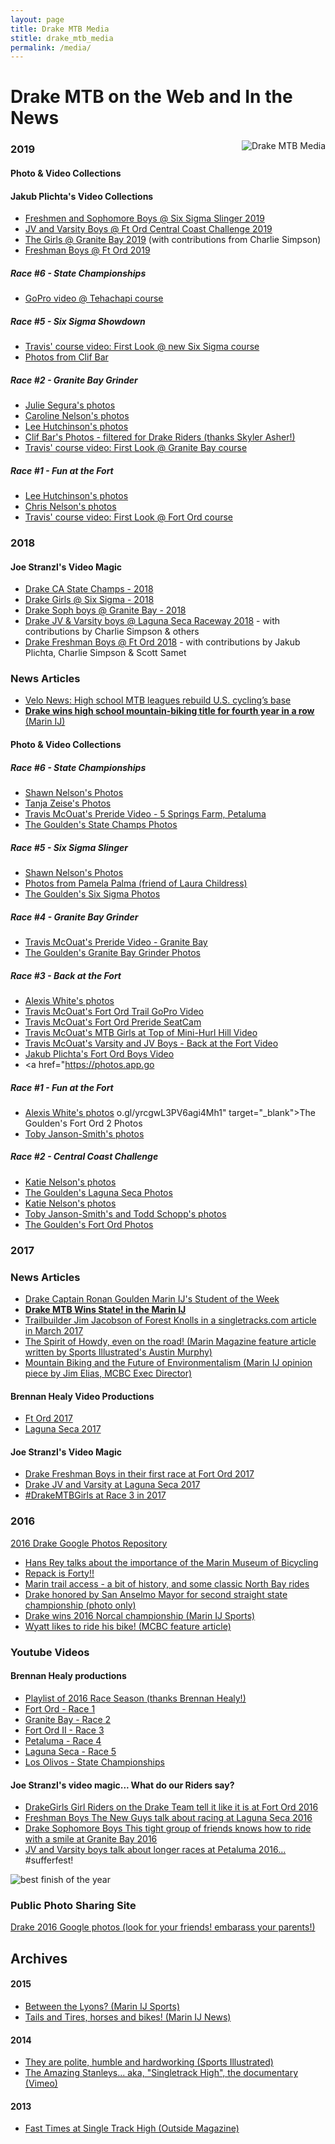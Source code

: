 ```yaml
---
layout: page
title: Drake MTB Media
stitle: drake_mtb_media
permalink: /media/
---
```


# Drake MTB on the Web and In the News

<img src="{{site.baseurl}}/images/media.jpg" align="right" alt="Drake MTB Media" style="margin: 0 0 10px 10px;">

### 2019

#### Photo & Video Collections

#### Jakub Plichta's Video Collections
 * <a href="https://youtu.be/pMWqitc5axc" target="_blank">Freshmen and Sophomore Boys @ Six Sigma Slinger 2019</a>
 * <a href="https://youtu.be/OJ7civbFdL0" target="_blank">JV and Varsity Boys @ Ft Ord Central Coast Challenge 2019</a>
 * <a href="https://www.youtube.com/watch?v=yDk-6mqLTFw" target="_blank">The Girls @ Granite Bay 2019</a> (with contributions from Charlie Simpson)
 * <a href="https://youtu.be/C633Dcf9W5Y" target="_blank">Freshman Boys @ Ft Ord 2019</a>

##### Race #6 - State Championships
* <a href="https://www.youtube.com/watch?v=v6Zmzol7gFc" target="_blank">GoPro video @ Tehachapi course</a>

##### Race #5 - Six Sigma Showdown
* <a href="https://youtu.be/8S1Hgm4k3Q0" target="_blank">Travis' course video: First Look @ new Six Sigma course</a>
* <a href="https://www.klcfotos.com/clifbar/mtb/sixsigma" target="_blank">Photos from Clif Bar</a>

##### Race #2 - Granite Bay Grinder
* <a href="https://www.dropbox.com/sh/juef20dh8y3qgox/AABuKGov2QOASkWZBAjT-_Dsa?dl=0" target="_blank">Julie Segura's photos</a>
* <a href="https://www.dropbox.com/sh/gzmwrf5y295y4d6/AABLkGkaWM-Rd1mbyxTUUWfAa?dl=0" target="_blank">Caroline Nelson's photos</a>
* <a href="https://www.dropbox.com/sh/msmgkny4qh4q9rn/AABbe-RW-bbIxgS5UKUk-tPxa?dl=0" target="_blank">Lee Hutchinson's photos</a>
* <a href="https://www.dropbox.com/sh/e0fe52m322t1wzf/AAA0_yBYE64EtE8sXpsxi2dWa?dl=0" target="_blank">Clif Bar's Photos - filtered for Drake Riders (thanks Skyler Asher!)</a>
* <a href="https://youtu.be/4cbIy9Zl_ow" target="_blank">Travis' course video: First Look @ Granite Bay course</a>

##### Race #1 - Fun at the Fort
* <a href="https://www.dropbox.com/sh/yuh97dhj3ljxbk5/AAB05mKtvMWDI7Z4mFarKklna?dl=0" target="_blank">Lee Hutchinson's photos</a>
* <a href="https://photos.app.goo.gl/fQX4jZEcZvtrQUxA7" target="_blank">Chris Nelson's photos</a>
* <a href="https://youtu.be/jKCPQ46BDpE" target="_blank">Travis' course video: First Look @ Fort Ord course</a>

### 2018

#### Joe Stranzl's Video Magic
 * <a href="https://www.youtube.com/watch?v=TjM6cxWyt3E" target="_blank">Drake CA State Champs - 2018</a>
 * <a href="https://www.youtube.com/watch?v=OUsakC64100" target="_blank">Drake Girls @ Six Sigma - 2018</a>
 * <a href="https://www.youtube.com/watch?v=os0f6S0e5yw" target="_blank">Drake Soph boys @ Granite Bay - 2018</a>
 * <a href="https://www.youtube.com/watch?v=yY7FlzVAQFg&t=325s" target="_blank">Drake JV & Varsity boys @ Laguna Seca Raceway 2018</a> - with contributions by Charlie Simpson & others
 * <a href="https://www.youtube.com/watch?v=gqAgymmV_Eg&t=53s" target="_blank">Drake Freshman Boys @ Ft Ord 2018</a> - with contributions by Jakub Plichta, Charlie Simpson & Scott Samet

### News Articles
* <a href="https://www.velonews.com/2018/08/from-the-mag/high-school-mtb-leagues-rebuild-u-s-cyclings-base_477418" target="_blank">Velo News: High school MTB leagues rebuild U.S. cycling’s base</a>
* <a href="http://www.marinij.com/sports/20180520/drake-wins-high-school-mountain-biking-title-for-fourth-year-in-a-row" target="_blank"><strong>Drake wins high school mountain-biking title for fourth year in a row</strong> (Marin IJ)</a>

#### Photo & Video Collections

##### Race #6 - State Championships
* <a href="https://www.amazon.com/photos/share/sGequTeboTHZ6zBiiaejqFG089lTrweHQXqp6qJS5kf" target="_blank">Shawn Nelson's Photos</a>
* <a href="https://photos.google.com/share/AF1QipMoEVMzoFs5ME6ERPpt1CzZLVEwZunkKUhVser-jznK53cTR7FHz3eIaQsb_1AKng" target="_blank">Tanja Zeise's Photos</a>
* <a href="https://youtu.be/4EpyHFTNeXA" target="_blank">Travis McOuat's Preride Video - 5 Springs Farm, Petaluma</a>
* <a href="https://photos.app.goo.gl/Yel0dVqCcjWqN1Db2" target="_blank">The Goulden's State Champs Photos</a>

##### Race #5 - Six Sigma Slinger
* <a href="https://www.amazon.com/photos/groups/share/laht4u9TSfqkxXKnTTJ0iw.lVrBaWqb4rjF4kuFoouL-s" target="_blank">Shawn Nelson's Photos</a>
* <a href="https://pamelapalma.smugmug.com/Sports/Nor-Cal-League-at-Six-Sigma-Ranch" target="_blank">Photos from Pamela Palma (friend of Laura Childress)</a>
* <a href="https://photos.app.goo.gl/7t8sXd1dFKPiqQpr2" target="_blank">The Goulden's Six Sigma Photos</a>

##### Race #4 - Granite Bay Grinder
* <a href="https://youtu.be/D607c3S0tSs" target="_blank">Travis McOuat's Preride Video - Granite Bay</a>
* <a href="https://photos.app.goo.gl/J9sCTN9Uz68RRPOr2" target="_blank">The Goulden's Granite Bay Grinder Photos</a>

##### Race #3 - Back at the Fort
* <a href="https://photos.app.goo.gl/ieRkrX698iIS5els2" target="_blank">Alexis White's photos</a>
* <a href="https://youtu.be/B20DoRskrvw" target="_blank">Travis McOuat's Fort Ord Trail GoPro Video</a>
* <a href="https://youtu.be/jMuDC23LO4U" target="_blank">Travis McOuat's Fort Ord Preride SeatCam</a>
* <a href="https://youtu.be/O4xrmu54pSU" target="_blank">Travis McOuat's MTB Girls at Top of Mini-Hurl Hill Video</a>
* <a href="https://youtu.be/QfsC2jxuMpc" target="_blank">Travis McOuat's Varsity and JV Boys - Back at the Fort Video</a>
* <a href="https://youtu.be/fYB4NwlOSAw" target="_blank">Jakub Plichta's Fort Ord Boys Video</a>
* <a href="https://photos.app.go
##### Race #1 - Fun at the Fort
* <a href="https://photos.app.goo.gl/F6yg0l6K3AhReYPA2" target="_blank">Alexis White's photos</a>
o.gl/yrcgwL3PV6agi4Mh1" target="_blank">The Goulden's Fort Ord 2 Photos</a>
* <a href="https://photos.app.goo.gl/YGQu8a61o3FPh4Ne2" target="_blank">Toby Janson-Smith's photos</a>

##### Race #2 - Central Coast Challenge
* <a href="https://www.amazon.com/photos/share/ISp3SKjiNN8W63UYhNOSKPmvqkb9zoQIKg16LKYfICZ" target="_blank">Katie Nelson's photos</a>
* <a href="https://photos.app.goo.gl/7hg9tmneaan9Vyqb7" target="_blank">The Goulden's Laguna Seca Photos</a>
* <a href="https://www.amazon.com/photos/share/cLI5xfK4XsamjbU5DSAbqedcflZslFCAaXvJqxQ7y6z" target="_blank">Katie Nelson's photos</a>
* <a href="https://photos.app.goo.gl/cRVCY8WokisYJ2VD2" target="_blank">Toby Janson-Smith's and Todd Schopp's photos</a>
* <a href="https://photos.app.goo.gl/5qqvsJU03SNSlqi83" target="_blank">The Goulden's Fort Ord Photos</a>


### 2017

### News Articles
* [Drake Captain Ronan Goulden Marin IJ's Student of the Week](http://www.marinij.com/article/NO/20171029/FEATURES/171029793)
* [<b>Drake MTB Wins State! in the Marin IJ</b>](http://www.marinij.com/sports/20170515/mountain-biking-drake-repeats-as-state-champion-tam-runner-up-san-marin-second-in-division-ii)
* [Trailbuilder Jim Jacobson of Forest Knolls in a singletracks.com article in March 2017](https://www.singletracks.com/blog/mtb-trails/marins-trail-king-profile-of-a-trail-builder)
* [The Spirit of Howdy, even on the road! (Marin Magazine feature article written by Sports Illustrated's Austin Murphy)](http://www.marinmagazine.com/March-2017/Sharing-the-Road/)
* [Mountain Biking and the Future of Environmentalism (Marin IJ opinion piece by Jim Elias, MCBC Exec Director)](http://www.marinij.com/opinion/20170218/marin-voice-bike-access-to-trails-and-environmental-sustainability)

#### Brennan Healy Video Productions
* [Ft Ord 2017](https://www.youtube.com/watch?v=ubgbmzYe9YA)
* [Laguna Seca 2017](https://www.youtube.com/watch?v=pqR9wSEq9Ho)

#### Joe Stranzl's Video Magic
 * [Drake Freshman Boys in their first race at Fort Ord 2017](https://www.youtube.com/watch?v=nvABfshenuo)
 * [Drake JV and Varsity at Laguna Seca 2017](https://www.youtube.com/watch?v=L-r5J5Dfc_Y)
 * [#DrakeMTBGirls at Race 3 in 2017](hthttps://www.youtube.com/watch?v=0N8iXa_M5oE)


### 2016

[2016 Drake Google Photos Repository](https://goo.gl/photos/YpAmTJrjciYyz6YK7)

* [Hans Rey talks about the importance of the Marin Museum of Bicycling](http://www.pinkbike.com/news/hans-rey-mountain-bike-hall-of-fame-matters-2016.html)
* [Repack is Forty!!](http://www.bikebiz.com/news/read/repack-is-forty-on-friday/020215)
* [Marin trail access - a bit of history, and some classic North Bay rides](http://www.sonomanews.com/lifestyle/6117603-181/classic-north-bay-mountain-biking?artslide=0)
* [Drake honored by San Anselmo Mayor for second straight state championship (photo only)]({{site.baseurl}}/images/townhall_2016.jpg)
* [Drake wins 2016 Norcal championship (Marin IJ Sports)](http://www.marinij.com/sports/20160508/marin-briefs-drake-claims-norcal-mountain-biking-championship)
* [Wyatt likes to ride his bike! (MCBC feature article)](http://www.marinbike.org/news/offroad/wyatt-miceli-i-like-to-ride-my-bicycle-2016/)

### Youtube Videos

#### Brennan Healy productions
* [Playlist of 2016 Race Season (thanks Brennan Healy!)](https://www.youtube.com/playlist?list=PL0iTUF9DuZ1x_c4RF76xzyjkk74hDrDP8)
* [Fort Ord - Race 1](https://www.youtube.com/watch?v=f01G-DY5t8U)
* [Granite Bay - Race 2](https://www.youtube.com/watch?v=44Ppm4UQnOg)
* [Fort Ord II - Race 3](https://www.youtube.com/watch?v=R5JKbUAZUbI)
* [Petaluma - Race 4](https://www.youtube.com/watch?v=0T9F4Gw1AvQ)
* [Laguna Seca - Race 5](https://www.youtube.com/watch?v=GnPXnqkWIlU)
* [Los Olivos - State Championships](https://www.youtube.com/watch?v=M23T6-XmA2I)

#### Joe Stranzl's video magic... What do our Riders say?
 * [DrakeGirls  Girl Riders on the Drake Team tell it like it is at Fort Ord 2016](https://www.youtube.com/watch?v=YUfSNj7cHpQ)
 * [Freshman Boys  The New Guys talk about racing at Laguna Seca 2016](https://www.youtube.com/watch?v=-oozGRhEk1E)
 * [Drake Sophomore Boys  This tight group of friends knows how to ride with a smile at Granite Bay 2016](https://www.youtube.com/watch?v=jVMlhFWBko0)
 * [JV and Varsity boys talk about longer races at Petaluma 2016…](https://www.youtube.com/watch?v=moe36leZhhk)  #sufferfest!

![best finish of the year]({{site.baseurl}}/images/race_finish.JPG)

### Public Photo Sharing Site

[Drake 2016 Google photos (look for your friends! embarass your parents!)](https://goo.gl/photos/YpAmTJrjciYyz6YK7)


## Archives

#### 2015
* [Between the Lyons? (Marin IJ Sports)](http://www.marinij.com/sports/20150512/prep-mountain-biking-lyons-trying-to-help-drake-get-back-on-top-at-state-race)
* [Tails and Tires, horses and bikes! (Marin IJ News)](http://www.marinij.com/article/NO/20150307/NEWS/150309851)

#### 2014
* [They are polite, humble and hardworking (Sports Illustrated)](http://www.si.com/edge/2014/03/30/drake-highs-mountain-biking-dynasty)
* [The Amazing Stanleys... aka, "Singletrack High", the documentary (Vimeo)](https://vimeo.com/95958080)

#### 2013
* [Fast Times at Single Track High (Outside Magazine)](http://www.outsideonline.com/1918441/fast-times-singletrack-high)
